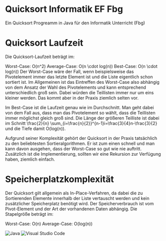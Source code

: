 <h1>Quicksort Informatik EF Fbg</h1>

Ein Quicksort Progreamm in Java für den Informatik Unterricht (Fbg)

<h1>Quicksort Laufzeit</h1>

Die Quicksort-Laufzeit beträgt im:

Worst-Case: O(n^2)
Average-Case: O(n \cdot log⁡(n))
Best-Case: O(n \cdot log⁡(n))
Der Worst-Case wäre der Fall, wenn beispielsweise das Pivotelement immer das letzte Element ist und die Liste eigentlich schon sortiert ist. Im Allgemeinen ist das Eintreffen des Worst-Case also abhängig von dem Ansatz der Wahl des Pivotelements und kann entsprechend unterschiedlich groß sein. Dabei würden die Teillisten immer nur um eins kleiner werden. Das kommt aber in der Praxis ziemlich selten vor.

Im Best-Case ist die Laufzeit genau wie im Durchschnitt. Man geht dabei von dem Fall aus, dass man das Pivotelement so wählt, dass die Teillisten immer möglichst gleich groß sind. Die Länge der größeren Teilliste ist dabei im Schnitt \frac{2}{n} \sum_{i=\frac{n}{2}}^{n-1}i=\frac{3}{4}n-\frac{3}{2} und die Tiefe damit O(log⁡(n)).

Aufgrund seiner Komplexität gehört der Quicksort in der Praxis tatsächlich zu den beliebtesten Sortieralgorithmen. Er ist zum einen schnell und man kann davon ausgehen, dass der Worst-Case so gut wie nie auftritt. Zusätzlich ist die Implementierung, sollten wir eine Rekursion zur Verfügung haben, ziemlich einfach.

<h1>Speicherplatzkomplexität</h1>
Der Quicksort gilt allgemein als In-Place-Verfahren, da dabei die zu Sortierenden Elemente innerhalb der Liste vertauscht werden und kein zusätzlicher Speicherplatz benötigt wird. Der Speicherverbrauch ist vom Pivot-Element und der Art der vorhandenen Daten abhängig. Die Stapelgröße beträgt im:

Worst-Case: O(n)
Average-Case: O(log⁡(n))



![Java](https://img.shields.io/badge/java-%23ED8B00.svg?style=for-the-badge&logo=java&logoColor=white)
![Visual Studio Code](https://img.shields.io/badge/Visual%20Studio%20Code-0078d7.svg?style=for-the-badge&logo=visual-studio-code&logoColor=white)
